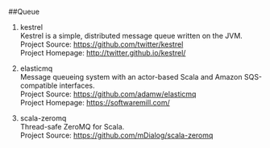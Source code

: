 ##Queue

1. kestrel    
Kestrel is a simple, distributed message queue written on the JVM.  
Project Source: https://github.com/twitter/kestrel     
Project Homepage: http://twitter.github.io/kestrel/   

1. elasticmq   
Message queueing system with an actor-based Scala and Amazon SQS-compatible interfaces.     
Project Source: https://github.com/adamw/elasticmq     
Project Homepage: https://softwaremill.com/  

1. scala-zeromq    
Thread-safe ZeroMQ for Scala.     
Project Source: https://github.com/mDialog/scala-zeromq   
 
